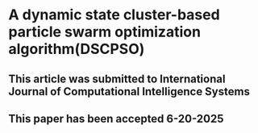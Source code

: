 # A dynamic state cluster-based particle swarm optimization algorithm(DSCPSO)
## This article was submitted to International Journal of Computational Intelligence Systems
## This paper has been accepted 6-20-2025
